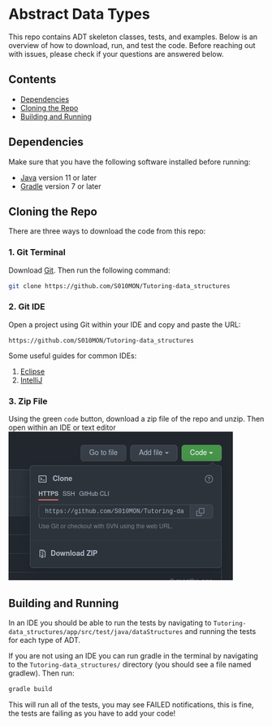 
# Abstract Data Types
This repo contains ADT skeleton classes, tests, and examples.  Below is an overview of how to download, run, and test the code.  Before reaching out with issues, please check if your questions are answered below.

## Contents
 - [Dependencies](https://github.com/S010MON/Tutoring-data_structures/blob/master/README.md#dependencies)
 - [Cloning the Repo](https://github.com/S010MON/Tutoring-data_structures/blob/master/README.md#cloning-the-repo)
 - [Building and Running](https://github.com/S010MON/Tutoring-data_structures/blob/master/README.md#building-and-running)


## Dependencies
Make sure that you have the following software installed before running:
 - [Java](https://www.java.com/en/) version 11 or later
 - [Gradle](https://gradle.org/) version 7 or later

## Cloning the Repo
There are three ways to download the code from this repo:

### 1. Git Terminal
Download [Git](https://git-scm.com/). Then run the following command:

```bash
git clone https://github.com/S010MON/Tutoring-data_structures
```

### 2. Git IDE
Open a project using Git within your IDE and copy and paste the URL:
```
https://github.com/S010MON/Tutoring-data_structures
```
Some useful guides for common IDEs:
1. [Eclipse](https://www.geeksforgeeks.org/how-to-clone-a-project-from-github-using-eclipse/) 
2. [IntelliJ](https://www.jetbrains.com/idea/guide/tutorials/creating-a-project-from-github/clone-from-github/)


### 3. Zip File
Using the green `code` button, download a zip file of the repo and unzip.  Then open within an IDE or text editor
![zip_screenshot.png](https://github.com/S010MON/Tutoring-data_structures/blob/master/zip_screenshot.png)


## Building and Running
In an IDE you should be able to run the tests by navigating to `Tutoring-data_structures/app/src/test/java/dataStructures` and running the tests for each type of ADT. 

If you are not using an IDE you can run gradle in the terminal by navigating to the `Tutoring-data_structures/` directory (you should see a file named gradlew).  Then run:
```bash
gradle build
```
This will run all of the tests, you may see FAILED notifications, this is fine, the tests are failing as you have to add your code!

